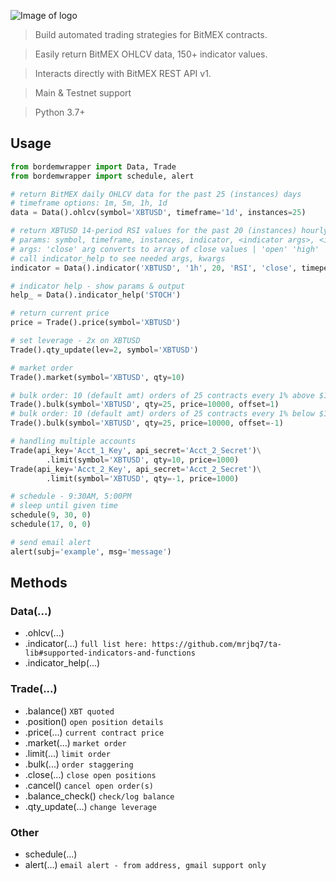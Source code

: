 ![Image of logo](https://i.imgur.com/Gvv27Mq.jpg)

> Build automated trading strategies for BitMEX contracts.

> Easily return BitMEX OHLCV data, 150+ indicator values.

> Interacts directly with BitMEX REST API v1.

> Main & Testnet support

> Python 3.7+

## Usage
```python
from bordemwrapper import Data, Trade
from bordemwrapper import schedule, alert

# return BitMEX daily OHLCV data for the past 25 (instances) days
# timeframe options: 1m, 5m, 1h, 1d
data = Data().ohlcv(symbol='XBTUSD', timeframe='1d', instances=25)

# return XBTUSD 14-period RSI values for the past 20 (instances) hourly candles
# params: symbol, timeframe, instances, indicator, <indicator args>, <indicator kwargs>
# args: 'close' arg converts to array of close values | 'open' 'high' 'low' 'close' 'volume'
# call indicator_help to see needed args, kwargs
indicator = Data().indicator('XBTUSD', '1h', 20, 'RSI', 'close', timeperiod=14)

# indicator help - show params & output
help_ = Data().indicator_help('STOCH')

# return current price
price = Trade().price(symbol='XBTUSD')

# set leverage - 2x on XBTUSD
Trade().qty_update(lev=2, symbol='XBTUSD')

# market order
Trade().market(symbol='XBTUSD', qty=10)

# bulk order: 10 (default amt) orders of 25 contracts every 1% above $10,000
Trade().bulk(symbol='XBTUSD', qty=25, price=10000, offset=1)
# bulk order: 10 (default amt) orders of 25 contracts every 1% below $10,000
Trade().bulk(symbol='XBTUSD', qty=25, price=10000, offset=-1)

# handling multiple accounts
Trade(api_key='Acct_1_Key', api_secret='Acct_2_Secret')\
        .limit(symbol='XBTUSD', qty=10, price=1000)
Trade(api_key='Acct_2_Key', api_secret='Acct_2_Secret')\
        .limit(symbol='XBTUSD', qty=-1, price=1000)

# schedule - 9:30AM, 5:00PM
# sleep until given time
schedule(9, 30, 0)
schedule(17, 0, 0)

# send email alert
alert(subj='example', msg='message')

```

## Methods
### Data(...)
- .ohlcv(...)
- .indicator(...)       `full list here: https://github.com/mrjbq7/ta-lib#supported-indicators-and-functions`
- .indicator_help(...)

### Trade(...)
- .balance()            `XBT quoted`
- .position()           `open position details`
- .price(...)           `current contract price`
- .market(...)          `market order`
- .limit(...)           `limit order`
- .bulk(...)            `order staggering`
- .close(...)           `close open positions`
- .cancel()             `cancel open order(s)`
- .balance_check()      `check/log balance`
- .qty_update(...)      `change leverage`

### Other
- schedule(...)
- alert(...)            `email alert - from address, gmail support only`